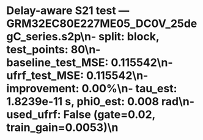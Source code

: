 # Delay-aware S21 test — GRM32EC80E227ME05_DC0V_25degC_series.s2p\n- split: block, test_points: 80\n- baseline_test_MSE: 0.115542\n- ufrf_test_MSE: 0.115542\n- improvement: 0.00%\n- tau_est: 1.8239e-11 s, phi0_est: 0.008 rad\n- used_ufrf: False (gate=0.02, train_gain=0.0053)\n